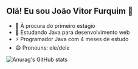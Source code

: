 ## Olá! Eu sou João Vitor Furquim  👋



- 🔭 À procura do primeiro estágio
- 🌱 Estudando Java para desenvolvimento web
- ⚡ Programador Java com 4 meses de estudo
- 😄 Pronouns: ele/dele

  
![Anurag's GitHub stats](https://github-readme-stats.vercel.app/apiJoaoVFB=anuraghazra&show=reviews,discussions_started,discussions_answered,prs_merged,prs_merged_percentage)

